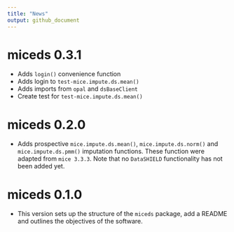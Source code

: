 ```yaml
---
title: "News"
output: github_document
---
```


# miceds 0.3.1

* Adds `login()` convenience function
* Adds login to `test-mice.impute.ds.mean()`
* Adds imports from `opal` and `dsBaseClient`
* Create test for `test-mice.impute.ds.mean()`

# miceds 0.2.0

* Adds prospective `mice.impute.ds.mean()`, `mice.impute.ds.norm()` and
`mice.impute.ds.pmm()` imputation functions. These function were adapted 
from `mice 3.3.3`. Note that no `DataSHIELD` functionality has not been added yet.

# miceds 0.1.0

* This version sets up the structure of the `miceds` package, add a README
and outlines the objectives of the software.

